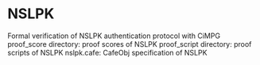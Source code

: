 # NSLPK
Formal verification of NSLPK authentication protocol with CiMPG
proof_score directory: proof scores of NSLPK
proof_script directory: proof scripts of NSLPK
nslpk.cafe: CafeObj specification of NSLPK



